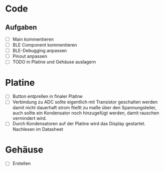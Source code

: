 # Code
## Aufgaben
- [ ] Main kommentieren
- [ ] BLE Component kommentieren
- [ ] BLE-Debugging anpassen
- [ ] Pinout anpassen
- [ ] TODO in Platine und Gehäuse auslagern

# Platine
- [ ] Button entprellen in finaler Platine
- [ ] Verbindung zu ADC sollte eigentlich mit Transistor geschalten werden damit nicht dauerhaft strom fließt zu maße über den Spannungsteiler, auch sollte ein Kondensator noch hinzugefügt werden, damit rauschen vermindert wird.
- [ ] Durch Kondensatoren auf der Platine wird das Display gestartet. Nachlesen im Datasheet

# Gehäuse
- [ ] Erstellen